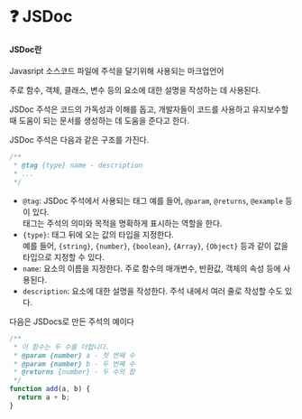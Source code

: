 # ❓ JSDoc

#### JSDoc란

Javasript 소스코드 파일에 주석을 달기위해 사용되는 마크업언어

주로 함수, 객체, 클래스, 변수 등의 요소에 대한 설명을 작성하는 데 사용된다.

&#x20;JSDoc 주석은 코드의 가독성과 이해를 돕고, 개발자들이 코드를 사용하고 유지보수할 때 도움이 되는 문서를 생성하는 데 도움을 준다고 한다.

JSDoc 주석은 다음과 같은 구조를 가진다.

```javascript
/**
 * @tag {type} name - description
 * ...
 */

```

* `@tag`: JSDoc 주석에서 사용되는 태그 예를 들어, `@param`, `@returns`, `@example` 등이 있다.\
  태그는 주석의 의미와 목적을 명확하게 표시하는 역할을 한다.
* `{type}`: 태그 뒤에 오는 값의 타입을 지정한다. \
  예를 들어, `{string}`, `{number}`, `{boolean}`, `{Array}`, `{Object}` 등과 같이 값을 타입으로 지정할 수 있다.
* `name`: 요소의 이름을 지정한다. 주로 함수의 매개변수, 반환값, 객체의 속성 등에 사용된다.
* `description`: 요소에 대한 설명을 작성한다. 주석 내에서 여러 줄로 작성할 수도 있다.

다음은 JSDocs로 만든 주석의 예이다

```javascript
/**
 * 이 함수는 두 수를 더합니다.
 * @param {number} a - 첫 번째 수
 * @param {number} b - 두 번째 수
 * @returns {number} - 두 수의 합
 */
function add(a, b) {
  return a + b;
}

```
